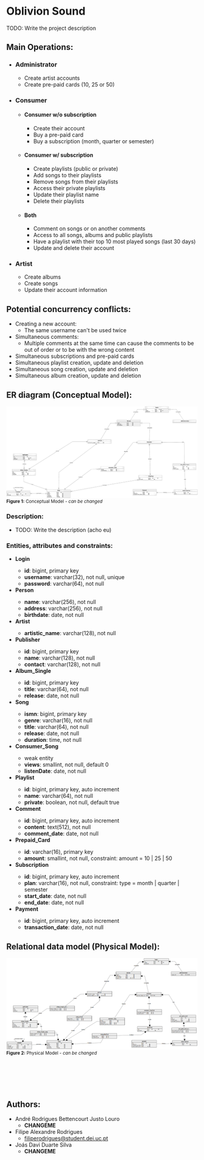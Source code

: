 # Oblivion Sound
TODO: Write the project description

## Main Operations:
<ul>
  <li>
    <h3 id=""><b>Administrator</b></h3>
    <ul>
      <li>Create artist accounts</li>
      <li>Create pre-paid cards (10, 25 or 50)</li>
    </ul>
  </li>
  <li>
    <h3><b>Consumer</b></h3>
    <ul>
      <li><h4><b>Consumer w/o subscription</b></h4>
        <ul>
          <li>Create their account</li>
          <li>Buy a pre-paid card</li>
          <li>Buy a subscription (month, quarter or semester)</li>
        </ul>
      </li>
      <li><h4><b>Consumer w/ subscription</b></h4>
        <ul>
          <li>Create playlists (public or private)</li>
          <li>Add songs to their playlists</li>
          <li>Remove songs from their playlists</li>
          <li>Access their private playlists</li>
          <li>Update their playlist name</li>
          <li>Delete their playlists</li>
        </ul>
      </li>
      <li><h4><b>Both</b></h4>
        <ul>
          <li>Comment on songs or on another comments</li>
          <li>Access to all songs, albums and public playlists</li>
          <li>Have a playlist with their top 10 most played songs (last 30 days)</li>
          <li>Update and delete their account</li>
        </ul>
      </li>
    </ul>
  </li>
  <li><h3><b>Artist</b></h3>
    <ul>
      <li>Create albums</li>
      <li>Create songs</li>
      <li>Update their account information</li>
    </ul>
  </li>
</ul>

## Potential concurrency conflicts:
- Creating a new account:
  - The same username can't be used twice
- Simultaneous comments:
  - Multiple comments at the same time can cause the comments to be out of order or to be with the wrong content
- Simultaneous subscriptions and pre-paid cards
- Simultaneous playlist creation, update and deletion
- Simultaneous song creation, update and deletion
- Simultaneous album creation, update and deletion

## ER diagram (Conceptual Model):
<div>
  <img src="./images/ERConceptual.jpg" style="margin-bottom: -8px;">
  <sub><b>Figure 1:</b> Conceptual Model - <i>can be changed</i></sub>
</div>

### Description:
- TODO: Write the description (acho eu)

### Entities, attributes and constraints:
<ul>
  <li><b>Login</b></li>
  <ul>
    <li><b>id</b>: bigint, primary key</li>
    <li><b>username</b>: varchar(32), not null, unique</li>
    <li><b>password</b>: varchar(64), not null</li>
  </ul>
  <li><b>Person</b></li>
  <ul>
    <li><b>name</b>: varchar(256), not null</li>
    <li><b>address</b>: varchar(256), not null</li>
    <li><b>birthdate</b>: date, not null</li>
  </ul>
  <li><b>Artist</b></li>
  <ul>
    <li><b>artistic_name</b>: varchar(128), not null</li>
  </ul>
  <li><b>Publisher</b></li>
  <ul>
    <li><b>id</b>: bigint, primary key</li>
    <li><b>name</b>: varchar(128), not null</li>
    <li><b>contact</b>: varchar(128), not null</li>
  </ul>
  <li><b>Album_Single</b></li>
  <ul>
    <li><b>id</b>: bigint, primary key</li>
    <li><b>title</b>: varchar(64), not null</li>
    <li><b>release</b>: date, not null</li>
  </ul>
  <li><b>Song</b></li>
  <ul>
    <li><b>ismn</b>: bigint, primary key</li>
    <li><b>genre</b>: varchar(16), not null</li>
    <li><b>title</b>: varchar(64), not null</li>
    <li><b>release</b>: date, not null</li>
    <li><b>duration</b>: time, not null</li>
  </ul>
  <li><b>Consumer_Song</b></li>
  <ul>
    <li>weak entity</li>
    <li><b>views</b>: smallint, not null, default 0</li>
    <li><b>listenDate</b>: date, not null</li>
  </ul>
  <li><b>Playlist</b></li>
  <ul>
    <li><b>id</b>: bigint, primary key, auto increment</li>
    <li><b>name</b>: varchar(64), not null</li>
    <li><b>private</b>: boolean, not null, default true</li>
  </ul>
  <li><b>Comment</b></li>
  <ul>
    <li><b>id</b>: bigint, primary key, auto increment</li>
    <li><b>content</b>: text(512), not null</li>
    <li><b>comment_date</b>: date, not null</li>
  </ul>
  <li><b>Prepaid_Card</b></li>
  <ul>
    <li><b>id</b>: varchar(16), primary key</li>
    <li><b>amount</b>: smallint, not null, constraint: amount = 10 | 25 | 50</li>
  </ul>
  <li><b>Subscription</b></li>
  <ul>
    <li><b>id</b>: bigint, primary key, auto increment</li>
    <li><b>plan</b>: varchar(16), not null, constraint: type = month | quarter | semester</li>
    <li><b>start_date</b>: date, not null</li>
    <li><b>end_date</b>: date, not null</li>
  </ul>
  <li><b>Payment</b></li>
  <ul>
    <li><b>id</b>: bigint, primary key, auto increment</li>
    <li><b>transaction_date</b>: date, not null</li>
  </ul>
</ul>

## Relational data model (Physical Model):
<div>
  <img src="./images/ERPhysical.png" style="margin-bottom: -8px;">
  <sub><b>Figure 2:</b> Physical Model - <i>can be changed</i></sub>
</div>

<br>
<br>
<br>
<br>
<br>

## Authors:
- André Rodrigues Bettencourt Justo Louro
  - **CHANGEME**
- Filipe Alexandre Rodrigues
  - filiperodrigues@student.dei.uc.pt
- Joás Davi Duarte Silva
  - **CHANGEME**

<!-- Remove anchor links from h3 and h4 -->
<script>
  var h3 = document.getElementsByTagName("h3");
  var h4 = document.getElementsByTagName("h4");
  for (var i = 0; i < h3.length; i++) h3[i].removeAttribute("id");
  for (var i = 0; i < h4.length; i++) h4[i].removeAttribute("id");
</script>
